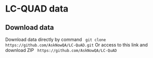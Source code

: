 # LC-QUAD data 
## Download data
Download data directly by command
` git clone https://github.com/AskNowQA/LC-QuAD.git` 
Or access to this link and download ZIP
` https://github.com/AskNowQA/LC-QuAD` 
